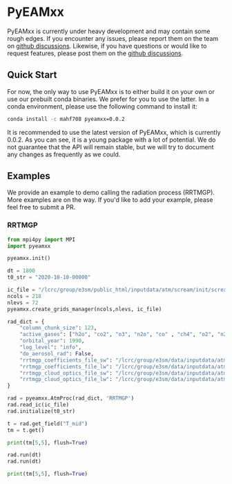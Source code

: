 # PyEAMxx

PyEAMxx is currently under heavy development and may contain some
rough edges. If you encounter any issues, please report them on the
team on
[github discussions](https://github.com/E3SM-Project/E3SM/labels/eamxx).
Likewise, if you have questions or would like to request features,
please post them on the
[github discussions](https://github.com/E3SM-Project/E3SM/labels/eamxx).

## Quick Start

For now, the only way to use PyEAMxx is to either build it on your own
or use our prebuilt conda binaries. We prefer for you to use the latter.
In a conda environment, please use the following command to install it:

```bash
conda install -c mahf708 pyeamxx=0.0.2
```

It is recommended to use the latest version of PyEAMxx, which is
currently 0.0.2. As you can see, it is a young package with a lot of
potential. We do not guarantee that the API will remain stable, but we
will try to document any changes as frequently as we could.

## Examples

We provide an example to demo calling the radiation process (RRTMGP).
More examples are on the way. If you'd like to add your example,
please feel free to submit a PR.

### RRTMGP

```python
from mpi4py import MPI
import pyeamxx

pyeamxx.init()

dt = 1800
t0_str = "2020-10-10-00000"

ic_file = "/lcrc/group/e3sm/public_html/inputdata/atm/scream/init/screami_unit_tests_ne2np4L72_20220822.nc"
ncols = 218
nlevs = 72
pyeamxx.create_grids_manager(ncols,nlevs, ic_file)

rad_dict = {
    "column_chunk_size": 123,
    "active_gases": ["h2o", "co2", "o3", "n2o", "co" , "ch4", "o2", "n2"],
    "orbital_year": 1990,
    "log_level": "info",
    "do_aerosol_rad": False,
    "rrtmgp_coefficients_file_sw": "/lcrc/group/e3sm/data/inputdata/atm/scream/init/rrtmgp-data-sw-g112-210809.nc",
    "rrtmgp_coefficients_file_lw": "/lcrc/group/e3sm/data/inputdata/atm/scream/init/rrtmgp-data-lw-g128-210809.nc",
    "rrtmgp_cloud_optics_file_sw": "/lcrc/group/e3sm/data/inputdata/atm/scream/init/rrtmgp-cloud-optics-coeffs-sw.nc",
    "rrtmgp_cloud_optics_file_lw": "/lcrc/group/e3sm/data/inputdata/atm/scream/init/rrtmgp-cloud-optics-coeffs-lw.nc",
}

rad = pyeamxx.AtmProc(rad_dict, 'RRTMGP')
rad.read_ic(ic_file)
rad.initialize(t0_str)

t = rad.get_field("T_mid")
tm = t.get()

print(tm[5,5], flush=True)

rad.run(dt)
rad.run(dt)

print(tm[5,5], flush=True)
```
